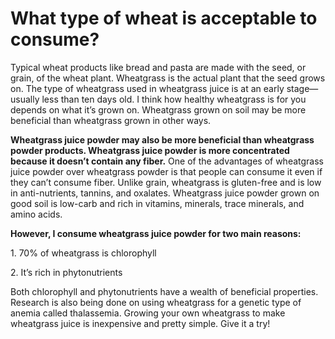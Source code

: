 # What type of wheat is acceptable to consume?

Typical wheat products like bread and pasta are made with the seed, or grain, of the wheat plant. Wheatgrass is the actual plant that the seed grows on. The type of wheatgrass used in wheatgrass juice is at an early stage—usually less than ten days old. I think how healthy wheatgrass is for you depends on what it’s grown on. Wheatgrass grown on soil may be more beneficial than wheatgrass grown in other ways.

**Wheatgrass juice powder may also be more beneficial than wheatgrass powder products. Wheatgrass juice powder is more concentrated because it doesn’t contain any fiber.** One of the advantages of wheatgrass juice powder over wheatgrass powder is that people can consume it even if they can’t consume fiber. Unlike grain, wheatgrass is gluten-free and is low in anti-nutrients, tannins, and oxalates. Wheatgrass juice powder grown on good soil is low-carb and rich in vitamins, minerals, trace minerals, and amino acids.

**However, I consume wheatgrass juice powder for two main reasons:**

1\. 70% of wheatgrass is chlorophyll

2\. It’s rich in phytonutrients

Both chlorophyll and phytonutrients have a wealth of beneficial properties. Research is also being done on using wheatgrass for a genetic type of anemia called thalassemia. Growing your own wheatgrass to make wheatgrass juice is inexpensive and pretty simple. Give it a try!
